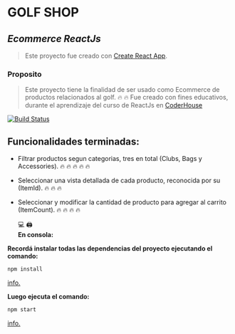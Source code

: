# GOLF SHOP 

## _Ecommerce ReactJs_ 

> Este proyecto fue creado con [Create React App](https://github.com/facebook/create-react-app).

### Proposito
 > Este proyecto tiene la finalidad de ser usado como Ecommerce de productos relacionados al golf. 	:fire:	:fire:
 > Fue creado con fines educativos, durante el aprendizaje del curso de ReactJs en [CoderHouse](https://www.coderhouse.com/)
 



[![Build Status](https://travis-ci.org/joemccann/dillinger.svg?branch=master)](https://)
##  Funcionalidades terminadas:

- Filtrar productos segun categorias, tres en total (Clubs, Bags y Accessories). 	:fire:	:fire:	:fire:	:fire:	:fire:

- Seleccionar una vista detallada de cada producto, reconocida por su (ItemId). 	:fire:	:fire:	:fire:

- Seleccionar y modificar la cantidad de producto para agregar al carrito (ItemCount). 	:fire:	:fire:	:fire:	:fire:

	:computer: 	:printer:  
**En consola:**

**Recordá instalar todas las dependencias del proyecto ejecutando el comando:** 
```sh
npm install
```
  [info.](https://docs.npmjs.com/cli/v7/commands/npm-install)

**Luego ejecuta el comando:**
```sh
npm start 
```
[info.](https://docs.npmjs.com/cli/v7/commands/npm-start)


